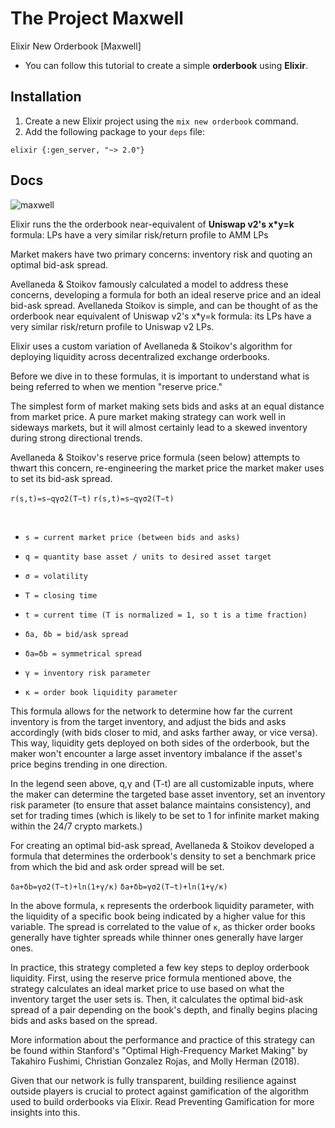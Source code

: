 # The Project Maxwell
Elixir New Orderbook [Maxwell]

* You can follow this tutorial to create a simple **orderbook** using **Elixir**.

## Installation

1. Create a new Elixir project using the `mix new orderbook` command.
2. Add the following package to your `deps` file:

``elixir
{:gen_server, "~> 2.0"}``

## Docs

![maxwell](https://github.com/mehmethayirli/cryptology-elixir/assets/158029357/a4f61175-52db-47f2-a690-5ed2dfa4e7a3)

Elixir runs the the orderbook near-equivalent of **Uniswap v2's x*y=k** formula: LPs have a very similar risk/return profile to AMM LPs

Market makers have two primary concerns: inventory risk and quoting an optimal bid-ask spread.

Avellaneda & Stoikov famously calculated a model to address these concerns, developing a formula for both an ideal reserve price and an ideal bid-ask spread. Avellaneda Stoikov is simple, and can be thought of as the orderbook near equivalent of Uniswap v2's x*y=k formula: its LPs have a very similar risk/return profile to Uniswap v2 LPs.

Elixir uses a custom variation of Avellaneda & Stoikov's algorithm for deploying liquidity across decentralized exchange orderbooks. 

Before we dive in to these formulas, it is important to understand what is being referred to when we mention "reserve price."

The simplest form of market making sets bids and asks at an equal distance from market price. A pure market making strategy can work well in sideways markets, but it will almost certainly lead to a skewed inventory during strong directional trends.

Avellaneda & Stoikov's reserve price formula (seen below) attempts to thwart this concern, re-engineering the market price the market maker uses to set its bid-ask spread.

```r(s,t)=s−qγσ2(T−t)```
```r(s,t)=s−qγσ2(T−t)```

​
* ```s = current market price (between bids and asks)```

* ```q = quantity base asset / units to desired asset target```

* ```σ = volatility```

* ```T = closing time```

* ```t = current time (T is normalized = 1, so t is a time fraction)```

* ```δa, δb = bid/ask spread```

* ```δa=δb = symmetrical spread```

* ```γ = inventory risk parameter```

* ```κ = order book liquidity parameter```

This formula allows for the network to determine how far the current inventory is from the target inventory, and adjust the bids and asks accordingly (with bids closer to mid, and asks farther away, or vice versa). This way, liquidity gets deployed on both sides of the orderbook, but the maker won't encounter a large asset inventory imbalance if the asset's price begins trending in one direction.

In the legend seen above, 
q,γ and (T-t)
 are all customizable inputs, where the maker can determine the targeted base asset inventory, set an inventory risk parameter (to ensure that asset balance maintains consistency), and set for trading times (which is likely to be set to 1 for infinite market making within the 24/7 crypto markets.)

For creating an optimal bid-ask spread, Avellaneda & Stoikov developed a formula that determines the orderbook's density to set a benchmark price from which the bid and ask order spread will be set.

```δa+δb=γσ2(T−t)+ln(1+γ/κ)```
```δa+δb=γσ2(T−t)+ln(1+γ/κ)```

In the above formula, 
```κ```
 represents the orderbook liquidity parameter, with the liquidity of a specific book being indicated by a higher value for this variable. The spread is correlated to the value of 
```κ```, as thicker order books generally have tighter spreads while thinner ones generally have larger ones.

In practice, this strategy completed a few key steps to deploy orderbook liquidity. First, using the reserve price formula mentioned above, the strategy calculates an ideal market price to use based on what the inventory target the user sets is. Then, it calculates the optimal bid-ask spread of a pair depending on the book's depth, and finally begins placing bids and asks based on the spread.

More information about the performance and practice of this strategy can be found within Stanford's "Optimal High-Frequency Market Making" by Takahiro Fushimi, Christian Gonzalez Rojas, and Molly Herman (2018).

Given that our network is fully transparent, building resilience against outside players is crucial to protect against gamification of the algorithm used to build orderbooks via Elixir. Read Preventing Gamification for more insights into this.


